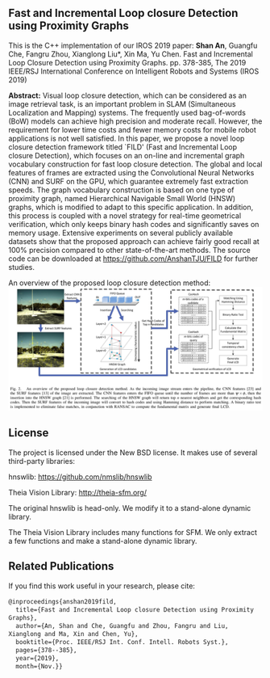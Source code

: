 ## Fast and Incremental Loop closure Detection using Proximity Graphs

This is the C++ implementation of our IROS 2019 paper:
**Shan An**, Guangfu Che, Fangru Zhou, Xianglong Liu*, Xin Ma, Yu Chen. Fast and Incremental Loop Closure Detection using Proximity Graphs. pp. 378-385, The 2019 IEEE/RSJ International Conference on Intelligent Robots and Systems (IROS 2019) 

**Abstract:** Visual loop closure detection, which can be considered as an image retrieval task, is an important problem in SLAM (Simultaneous Localization and Mapping) systems. The frequently used bag-of-words (BoW) models can achieve high precision and moderate recall. However, the requirement for lower time costs and fewer memory costs for mobile robot applications is not well satisfied. In this paper, we propose a novel loop closure detection framework titled `FILD' (Fast and Incremental Loop closure Detection), which focuses on an on-line and incremental graph vocabulary construction for fast loop closure detection. The global and local features of frames are extracted using the Convolutional Neural Networks (CNN) and SURF on the GPU, which guarantee extremely fast extraction speeds. The graph vocabulary construction is based on one type of proximity graph, named Hierarchical Navigable Small World (HNSW) graphs, which is modified to adapt to this specific application. In addition, this process is coupled with a novel strategy for real-time geometrical verification, which only keeps binary hash codes and significantly saves on memory usage. Extensive experiments on several publicly available datasets show that the proposed approach can achieve fairly good recall at 100\% precision compared to other state-of-the-art methods. The source code can be downloaded at https://github.com/AnshanTJU/FILD for further studies.

An overview of the proposed loop closure detection method:
![Flowchart](./images/flowchart.jpg)

## License
The project is licensed under the New BSD license. It makes use of several third-party libraries:

hnswlib: https://github.com/nmslib/hnswlib

Theia Vision Library: http://theia-sfm.org/

The original hnswlib is head-only. We modify it to a stand-alone dynamic library. 

The Theia Vision Library includes many functions for SFM. We only extract a few functions and make a stand-alone dynamic library. 


## Related Publications
If you find this work useful in your research, please cite:
```
@inproceedings{anshan2019fild,
  title={Fast and Incremental Loop closure Detection using Proximity Graphs},
  author={An, Shan and Che, Guangfu and Zhou, Fangru and Liu, Xianglong and Ma, Xin and Chen, Yu},
  booktitle={Proc. IEEE/RSJ Int. Conf. Intell. Robots Syst.},
  pages={378--385},
  year={2019},
  month={Nov.}}
```

